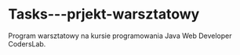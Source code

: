 # Tasks---prjekt-warsztatowy
Program warsztatowy na kursie programowania Java Web Developer CodersLab.
